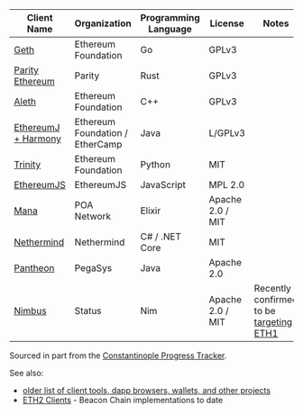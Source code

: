 <!-- TITLE: Ethereum 1 Clients -->
<!-- SUBTITLE: Software clients that run the Ethereum network -->

|Client Name|Organization|Programming Language|License|Notes|
|---|---|---|---|---|
|[Geth](https://github.com/ethereum/go-ethereum)|Ethereum Foundation|Go|GPLv3||
|[Parity Ethereum](https://github.com/paritytech/parity-ethereum)|Parity|Rust|GPLv3||
|[Aleth](https://github.com/ethereum/aleth)|Ethereum Foundation|C++|GPLv3||
|[EthereumJ + Harmony](https://github.com/ethereum/ethereumj)|Ethereum Foundation / EtherCamp|Java|L/GPLv3||
|[Trinity](https://trinity.ethereum.org/)|Ethereum Foundation|Python|MIT||
|[EthereumJS](https://ethereumjs.github.io/)|EthereumJS|JavaScript|MPL 2.0||
|[Mana](https://github.com/mana-ethereum/mana)|POA Network|Elixir|Apache 2.0 / MIT||
|[Nethermind](https://github.com/tkstanczak/nethermind)|Nethermind|C# / .NET Core|MIT||
|[Pantheon](https://github.com/PegaSysEng/pantheon/)|PegaSys|Java|Apache 2.0||
|[Nimbus](https://github.com/status-im/nimbus)|Status|Nim|Apache 2.0 / MIT|Recently confirmed to be [targeting ETH1](https://github.com/status-im/nimbus/pull/263)|

Sourced in part from the [Constantinople Progress Tracker](https://github.com/ethereum/pm/wiki/Constantinople-Progress-Tracker).

See also:
* [older list of client tools, dapp browsers, wallets, and other projects](/clients-tools-dapp-browsers-wallets-and-other-projects)
* [ETH2 Clients](/eth2/clients) - Beacon Chain implementations to date